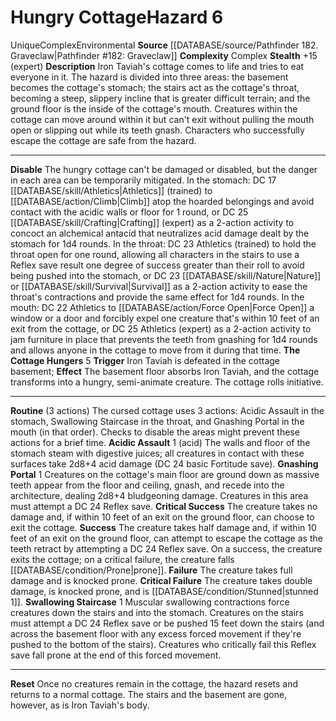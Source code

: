 ﻿---
ac: null
all_resistance: null
complexity: Complex
element: null
fortitude: null
hardness: null
hazard_type: Environmental
hp: null
id: '205'
immunity: null
level: '6'
name: Hungry Cottage
rarity: Unique
reflex: null
resistance: null
rus_type_level: null
school: null
source: '[[DATABASE/source/Pathfinder 182. Graveclaw|Pathfinder #182: Graveclaw]]'
trait:
- '[[DATABASE/trait/Complex|Complex]]'
- '[[DATABASE/trait/Environmental|Environmental]]'
- '[[DATABASE/trait/Unique|Unique]]'
type: Hazard
weakness: null
will: null

---
# Hungry Cottage<span class="item-type">Hazard 6</span>

<span class="trait-unique item-trait">Unique</span><span class="item-trait">Complex</span><span class="item-trait">Environmental</span>
**Source** [[DATABASE/source/Pathfinder 182. Graveclaw|Pathfinder #182: Graveclaw]]
**Complexity** Complex
**Stealth** +15 (expert)
**Description** Iron Taviah's cottage comes to life and tries to eat everyone in it. The hazard is divided into three areas: the basement becomes the cottage's stomach; the stairs act as the cottage's throat, becoming a steep, slippery incline that is greater difficult terrain; and the ground floor is the inside of the cottage's mouth. Creatures within the cottage can move around within it but can't exit without pulling the mouth open or slipping out while its teeth gnash. Characters who successfully escape the cottage are safe from the hazard.

---
**Disable** The hungry cottage can't be damaged or disabled, but the danger in each area can be temporarily mitigated. In the stomach: DC 17 [[DATABASE/skill/Athletics|Athletics]] (trained) to [[DATABASE/action/Climb|Climb]] atop the hoarded belongings and avoid contact with the acidic walls or floor for 1 round, or DC 25 [[DATABASE/skill/Crafting|Crafting]] (expert) as a 2-action activity to concoct an alchemical antacid that neutralizes acid damage dealt by the stomach for 1d4 rounds. In the throat: DC 23 Athletics (trained) to hold the throat open for one round, allowing all characters in the stairs to use a Reflex save result one degree of success greater than their roll to avoid being pushed into the stomach, or DC 23 [[DATABASE/skill/Nature|Nature]] or [[DATABASE/skill/Survival|Survival]] as a 2-action activity to ease the throat's contractions and provide the same effect for 1d4 rounds. In the mouth: DC 22 Athletics to [[DATABASE/action/Force Open|Force Open]] a window or a door and forcibly expel one creature that's within 10 feet of an exit from the cottage, or DC 25 Athletics (expert) as a 2-action activity to jam furniture in place that prevents the teeth from gnashing for 1d4 rounds and allows anyone in the cottage to move from it during that time.
**The Cottage Hungers** <span class="action-icon">5</span> **Trigger** Iron Taviah is defeated in the cottage basement; **Effect** The basement floor absorbs Iron Taviah, and the cottage transforms into a hungry, semi-animate creature. The cottage rolls initiative.

---
**Routine** (3 actions) The cursed cottage uses 3 actions: Acidic Assault in the stomach, Swallowing Staircase in the throat, and Gnashing Portal in the mouth (in that order). Checks to disable the areas might prevent these actions for a brief time.
 **Acidic Assault** <span class="action-icon">1</span> (acid) The walls and floor of the stomach steam with digestive juices; all creatures in contact with these surfaces take 2d8+4 acid damage (DC 24 basic Fortitude save).
 **Gnashing Portal** <span class="action-icon">1</span> Creatures on the cottage's main floor are ground down as massive teeth appear from the floor and ceiling, gnash, and recede into the architecture, dealing 2d8+4 bludgeoning damage. Creatures in this area must attempt a DC 24 Reflex save. 
**Critical Success** The creature takes no damage and, if within 10 feet of an exit on the ground floor, can choose to exit the cottage.
**Success** The creature takes half damage and, if within 10 feet of an exit on the ground floor, can attempt to escape the cottage as the teeth retract by attempting a DC 24 Reflex save. On a success, the creature exits the cottage; on a critical failure, the creature falls [[DATABASE/condition/Prone|prone]].
**Failure** The creature takes full damage and is knocked prone.
**Critical Failure** The creature takes double damage, is knocked prone, and is [[DATABASE/condition/Stunned|stunned 1]].
 **Swallowing Staircase** <span class="action-icon">1</span> Muscular swallowing contractions force creatures down the stairs and into the stomach. Creatures on the stairs must attempt a DC 24 Reflex save or be pushed 15 feet down the stairs (and across the basement floor with any excess forced movement if they're pushed to the bottom of the stairs). Creatures who critically fail this Reflex save fall prone at the end of this forced movement.

---
**Reset** Once no creatures remain in the cottage, the hazard resets and returns to a normal cottage. The stairs and the basement are gone, however, as is Iron Taviah's body.